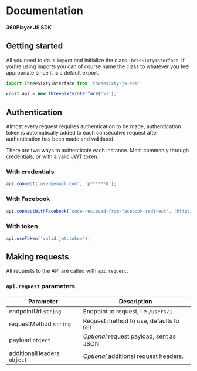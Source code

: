 # Documentation
#### 360Player JS SDK


## Getting started

All you need to do is `import` and initialize the class `ThreeSixtyInterface`.
If you're using imports you can of course name the class to whatever you feel appropriate since it is a default export.

```javascript
import ThreeSixtyInterface from 'threesixty-js-sdk'

const api = new ThreeSixtyInterface('v1');
```


## Authentication

Almost every request requires authentication to be made, authentication token is automatically added to each consecutive request after authentication has been made and validated.

There are two ways to authenticate each instance. Most commonly through credentials, _or_ with a valid [JWT](http://jwt.io/) token.

### With credentials

```javascript
api.connect('user@email.com', 'p******d');
```

### With Facebook

```javascript
api.connectWithFacebook('code-recieved-from-facebook-redirect', 'http://your-redirect-uri.tld');
```

### With token

```javascript
api.useToken('valid.jwt.token');
```


## Making requests

All requests to the API are called with `api.request`.

### `api.request` parameters

| Parameter                  | Description                               |
|----------------------------|-------------------------------------------|
| endpointUrl `string`       | Endpoint to request, i.e `/users/1`       |
| requestMethod `string`     | Request method to use, defaults to `GET`  |
| payload `object`           | _Optional_ request payload, sent as JSON. |
| additionalHeaders `object` | _Optional_ additional request headers.    |